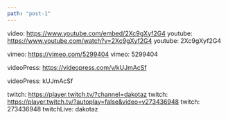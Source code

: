 ```yaml
---
path: "post-1"
---
```


video: https://www.youtube.com/embed/2Xc9gXyf2G4 youtube: https://www.youtube.com/watch?v=2Xc9gXyf2G4 youtube: 2Xc9gXyf2G4

vimeo: https://vimeo.com/5299404 vimeo: 5299404

videoPress: https://videopress.com/v/kUJmAcSf 

videoPress: kUJmAcSf

twitch: https://player.twitch.tv/?channel=dakotaz twitch: https://player.twitch.tv/?autoplay=false&video=v273436948 twitch: 273436948 twitchLive: dakotaz